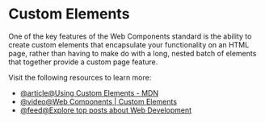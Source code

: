 # Custom Elements

One of the key features of the Web Components standard is the ability to create custom elements that encapsulate your functionality on an HTML page, rather than having to make do with a long, nested batch of elements that together provide a custom page feature.

Visit the following resources to learn more:

- [@article@Using Custom Elements - MDN](https://developer.mozilla.org/en-US/docs/Web/Web_Components/Using_custom_elements)
- [@video@Web Components | Custom Elements](https://www.youtube.com/watch?v=1GT35DSdZbI)
- [@feed@Explore top posts about Web Development](https://app.daily.dev/tags/webdev?ref=roadmapsh)

